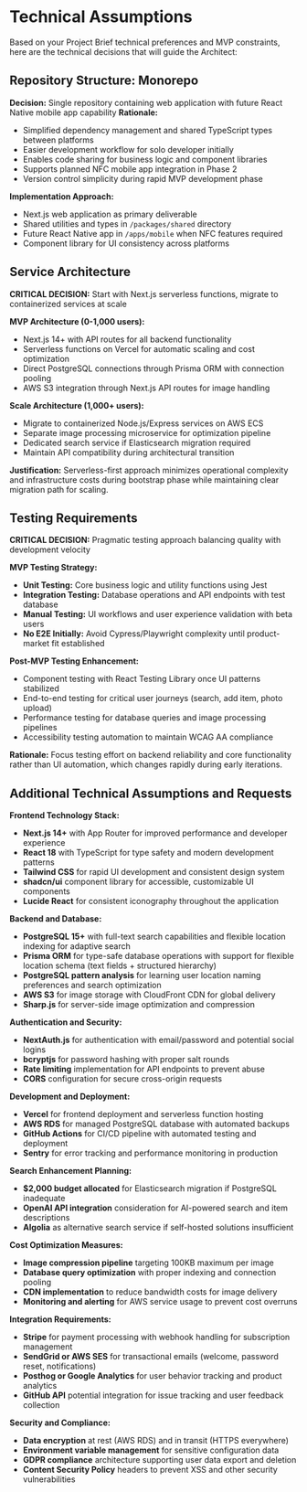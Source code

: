 # Technical Assumptions

Based on your Project Brief technical preferences and MVP constraints, here are the technical decisions that will guide the Architect:

## Repository Structure: Monorepo

**Decision:** Single repository containing web application with future React Native mobile app capability
**Rationale:** 
- Simplified dependency management and shared TypeScript types between platforms
- Easier development workflow for solo developer initially  
- Enables code sharing for business logic and component libraries
- Supports planned NFC mobile app integration in Phase 2
- Version control simplicity during rapid MVP development phase

**Implementation Approach:**
- Next.js web application as primary deliverable
- Shared utilities and types in `/packages/shared` directory
- Future React Native app in `/apps/mobile` when NFC features required
- Component library for UI consistency across platforms

## Service Architecture

**CRITICAL DECISION:** Start with Next.js serverless functions, migrate to containerized services at scale

**MVP Architecture (0-1,000 users):**
- Next.js 14+ with API routes for all backend functionality
- Serverless functions on Vercel for automatic scaling and cost optimization
- Direct PostgreSQL connections through Prisma ORM with connection pooling
- AWS S3 integration through Next.js API routes for image handling

**Scale Architecture (1,000+ users):**
- Migrate to containerized Node.js/Express services on AWS ECS
- Separate image processing microservice for optimization pipeline
- Dedicated search service if Elasticsearch migration required
- Maintain API compatibility during architectural transition

**Justification:** Serverless-first approach minimizes operational complexity and infrastructure costs during bootstrap phase while maintaining clear migration path for scaling.

## Testing Requirements

**CRITICAL DECISION:** Pragmatic testing approach balancing quality with development velocity

**MVP Testing Strategy:**
- **Unit Testing:** Core business logic and utility functions using Jest
- **Integration Testing:** Database operations and API endpoints with test database
- **Manual Testing:** UI workflows and user experience validation with beta users
- **No E2E Initially:** Avoid Cypress/Playwright complexity until product-market fit established

**Post-MVP Testing Enhancement:**
- Component testing with React Testing Library once UI patterns stabilized
- End-to-end testing for critical user journeys (search, add item, photo upload)
- Performance testing for database queries and image processing pipelines
- Accessibility testing automation to maintain WCAG AA compliance

**Rationale:** Focus testing effort on backend reliability and core functionality rather than UI automation, which changes rapidly during early iterations.

## Additional Technical Assumptions and Requests

**Frontend Technology Stack:**
- **Next.js 14+** with App Router for improved performance and developer experience
- **React 18** with TypeScript for type safety and modern development patterns  
- **Tailwind CSS** for rapid UI development and consistent design system
- **shadcn/ui** component library for accessible, customizable UI components
- **Lucide React** for consistent iconography throughout the application

**Backend and Database:**
- **PostgreSQL 15+** with full-text search capabilities and flexible location indexing for adaptive search
- **Prisma ORM** for type-safe database operations with support for flexible location schema (text fields + structured hierarchy)
- **PostgreSQL pattern analysis** for learning user location naming preferences and search optimization
- **AWS S3** for image storage with CloudFront CDN for global delivery
- **Sharp.js** for server-side image optimization and compression

**Authentication and Security:**
- **NextAuth.js** for authentication with email/password and potential social logins
- **bcryptjs** for password hashing with proper salt rounds
- **Rate limiting** implementation for API endpoints to prevent abuse
- **CORS** configuration for secure cross-origin requests

**Development and Deployment:**
- **Vercel** for frontend deployment and serverless function hosting
- **AWS RDS** for managed PostgreSQL database with automated backups
- **GitHub Actions** for CI/CD pipeline with automated testing and deployment
- **Sentry** for error tracking and performance monitoring in production

**Search Enhancement Planning:**
- **$2,000 budget allocated** for Elasticsearch migration if PostgreSQL inadequate
- **OpenAI API integration** consideration for AI-powered search and item descriptions
- **Algolia** as alternative search service if self-hosted solutions insufficient

**Cost Optimization Measures:**
- **Image compression pipeline** targeting 100KB maximum per image
- **Database query optimization** with proper indexing and connection pooling
- **CDN implementation** to reduce bandwidth costs for image delivery  
- **Monitoring and alerting** for AWS service usage to prevent cost overruns

**Integration Requirements:**
- **Stripe** for payment processing with webhook handling for subscription management
- **SendGrid or AWS SES** for transactional emails (welcome, password reset, notifications)
- **Posthog or Google Analytics** for user behavior tracking and product analytics
- **GitHub API** potential integration for issue tracking and user feedback collection

**Security and Compliance:**
- **Data encryption** at rest (AWS RDS) and in transit (HTTPS everywhere)
- **Environment variable management** for sensitive configuration data
- **GDPR compliance** architecture supporting user data export and deletion
- **Content Security Policy** headers to prevent XSS and other security vulnerabilities
